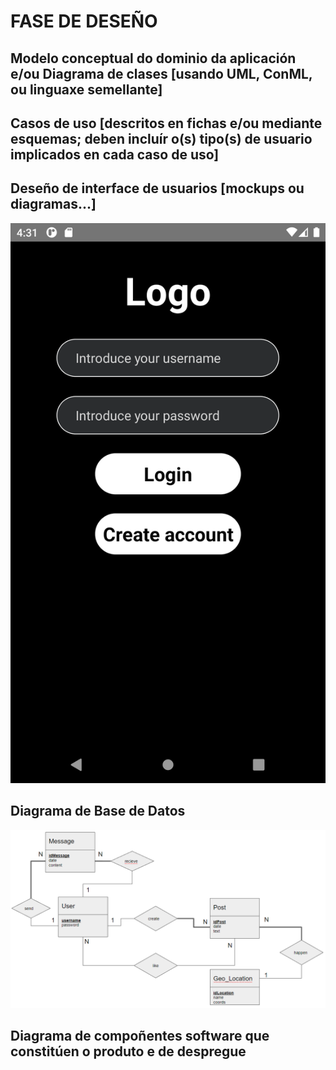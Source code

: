 # FASE DE DESEÑO

## Modelo conceptual do dominio da aplicación e/ou Diagrama de clases [usando UML, ConML, ou linguaxe semellante]

## Casos de uso [descritos en fichas e/ou mediante esquemas; deben incluír o(s) tipo(s) de usuario implicados en cada caso de uso]

## Deseño de interface de usuarios [mockups ou diagramas...]

![Login Screen](../img/LoginScreen.png)

## Diagrama de Base de Datos

![E-R](../img/ER.png)

## Diagrama de compoñentes software que constitúen o produto e de despregue
